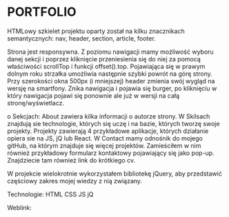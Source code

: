 # PORTFOLIO

HTMLowy szkielet projektu oparty został na kilku znacznikach semantycznych: nav, header, section, article, footer.

Strona jest responsywna.
Z poziomu nawigacji mamy możliwość wyboru danej sekcji i poprzez kliknięcie przeniesienia się do niej za pomocą właściwości scrollTop i funkcji offset().top.
Pojawiająca się w prawym dolnym roku strzałka umożliwia następnie szybki powrót na górę strony.
Przy szerokości okna 500px (i mniejszej) header zmienia swój wygląd na wersję na smartfony.
Znika nawigacja i pojawia się burger, po kliknięciu w który nawigacja pojawi się ponownie ale już w wersji na całą stronę/wyświetlacz.

o Sekcjach:
About zawiera kilka informacji o autorze strony.
W Skilsach znajdują sie technologie, których się uczę i na bazie, których tworzę swoje projekty.
Projekty zawierają 4 przykładowe aplikacje, których działanie opiera sie na JS, jQ lub React.
W Contact mamy odnośnik do mojego gitHub, na którym znajduje się więcej projektów. Zamieściłem w nim również przykładowy formularz kontaktowy pojawiający się jako pop-up. Znajdziecie tam również link do krótkiego cv.

W projekcie wielokrotnie wykorzystałem bibliotekę jQuery, aby przedstawić częściowy zakres mojej wiedzy z nią związany.


Technologie:
HTML
CSS
JS
jQ


Weblink:
